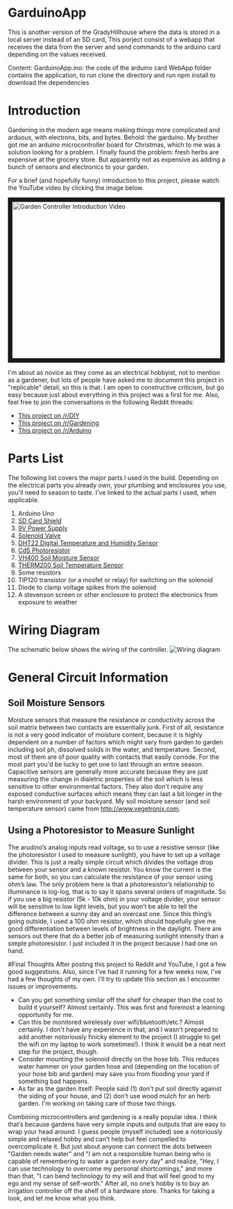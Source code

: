 ﻿# GarduinoApp
This is another version of the GradyHillhouse where the data is stored in a local server instead of an SD card, 
This porject consist of a webapp that receives the data from the server and send commands to the arduino card depending on the values received.

Content: GarduinoApp.ino: the code of the arduino card
	 WebApp folder contains the application, to run clone the directory and run npm install to download the dependencies


# Introduction
Gardening in the modern age means making things more complicated and arduous, with electrons, bits, and bytes. Behold: the garduino. My brother got me an arduino microcontroller board for Christmas, which to me was a solution looking for a problem. I finally found the problem: fresh herbs are expensive at the grocery store. But apparently not as expensive as adding a bunch of sensors and electronics to your garden.

For a brief (and hopefully funny) introduction to this project, please watch the YouTube video by clicking the image below.

<a href="https://youtu.be/O_Q1WKCtWiA" target="_blank"><img src="http://img.youtube.com/vi/O_Q1WKCtWiA/0.jpg" 
alt="Garden Controller Introduction Video" width="480" height="360" border="10" /></a>

I'm about as novice as they come as an electrical hobbyist, not to mention as a gardener, but lots of people have asked me to document this project in "replicable" detail, so this is that. I am open to constructive criticism, but go easy because just about everything in this project was a first for me. Also, feel free to join the conversations in the following Reddit threads:
* [This project on /r/DIY](http://www.reddit.com/r/DIY/comments/316rjl/i_made_an_automatic_garden_controller_and_data/)
* [This project on /r/Gardening](http://www.reddit.com/r/gardening/comments/316rp4/combining_hobbies_automatic_garden_controller_and/)
* [This project on /r/Arduino](http://www.reddit.com/r/arduino/comments/316uj7/another_garden_controller_but_this_time_with_cool/)

# Parts List
The following list covers the major parts I used in the build. Depending on the electrical parts you already own, your plumbing and enclosures you use, you'll need to season to taste. I've linked to the actual parts I used, when applicable.

1. Arduino Uno
2. [SD Card Shield](https://www.adafruit.com/product/1141)
3. [9V Power Supply](http://www.adafruit.com/products/63)
4. [Solenoid Valve](http://www.adafruit.com/products/997)
5. [DHT22 Digital Temperature and Humidity Sensor](http://www.adafruit.com/products/385)
6. [CdS Photoresistor](http://www.adafruit.com/products/161)
7. [VH400 Soil Moisture Sensor](http://www.vegetronix.com/Products/VH400/)
7. [THERM200 Soil Temperature Sensor](http://www.vegetronix.com/Products/THERM200/)
7. Some resistors
8. TIP120 transistor (or a mosfet or relay) for switching on the solenoid
9. Diode to clamp voltage spikes from the solenoid
10. A stevenson screen or other enclosure to protect the electronics from exposure to weather

# Wiring Diagram
The schematic below shows the wiring of the controller.
![Wiring diagram](http://i.imgur.com/zwdiB8F.png)

# General Circuit Information
## Soil Moisture Sensors
Moisture sensors that measure the resistance or conductivity across the soil matrix between two contacts are essentially junk. First of all, resistance is not a very good indicator of moisture content, because it is highly dependent on a number of factors which might vary from garden to garden including soil ph, dissolved solids in the water, and temperature. Second, most of them are of poor quality with contacts that easily corrode. For the most part you'd be lucky to get one to last through an entire season. Capacitive sensors are generally more accurate because they are just measuring the change in dialetric properties of the soil which is less sensitive to other environmental factors. They also don't require any exposed conductive surfaces which means they can last a bit longer in the harsh environment of your backyard. My soil moisture sensor (and soil temperature sensor) came from http://www.vegetronix.com.

## Using a Photoresistor to Measure Sunlight
The arudino’s analog inputs read voltage, so to use a resistive sensor (like the photoresistor I used to measure sunlight), you have to set up a voltage divider. This is just a really simple circuit which divides the voltage drop between your sensor and a known resistor. You know the current is the same for both, so you can calculate the resistance of your sensor using ohm’s law. The only problem here is that a photoresistor’s relationship to illuminance is log-log, that is to say it spans several orders of magnitude. So if you use a big resistor (5k - 10k ohm) in your voltage divider, your sensor will be sensitive to low light levels, but you won’t be able to tell the difference between a sunny day and an overcast one. Since this thing’s going outside, I used a 100 ohm resistor, which should hopefully give me good differentiation between levels of brightness in the daylight. There are sensors out there that do a better job of measuring sunlight intensity than a simple photoresistor. I just included it in the project because I had one on hand.

#Final Thoughts
After posting this project to Reddit and YouTube, I got a few good suggestions. Also, since I've had it running for a few weeks now, I've had a few thoughts of my own. I'll try to update this section as I encounter issues or improvements.
* Can you get something similar off the shelf for cheaper than the cost to build it yourself? Almost certainly. This was first and foremost a learning opportunity for me.
* Can this be monitored wirelessly over wifi/bluetooth/etc.? Almost certainly. I don't have any experience in that, and I wasn't prepared to add another notoriously finicky element to the project (I struggle to get the wifi on my laptop to work sometimes!). I think it would be a neat next step for the project, though.
* Consider mounting the solenoid directly on the hose bib. This reduces water hammer on your garden hose and (depending on the location of your hose bib and garden) may save you from flooding your yard if something bad happens.
* As far as the garden itself: People said (1) don't put soil directly against the siding of your house, and (2) don't use wood mulch for an herb garden. I'm working on taking care of those two things.

Combining microcontrollers and gardening is a really popular idea. I think that’s because gardens have very simple inputs and outputs that are easy to wrap your head around. I guess people (myself included) see a notoriously simple and relaxed hobby and can’t help but feel compelled to overcomplicate it. But just about anyone can connect the dots between "Garden needs water" and "I am not a responsible human being who is capable of remembering to water a garden every day" and realize, "Hey, I can use technology to overcome my personal shortcomings," and more than that, "I can bend technology to my will and that will feel good to my ego and my sense of self-worth." After all, no one’s hobby is to buy an irrigation controller off the shelf of a hardware store. Thanks for taking a look, and let me know what you think.

